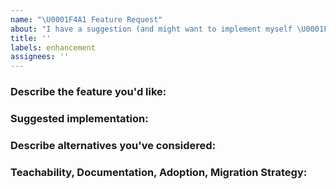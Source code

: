 ```yaml
---
name: "\U0001F4A1 Feature Request"
about: "I have a suggestion (and might want to implement myself \U0001F642)!"
title: ''
labels: enhancement
assignees: ''
---
```


<!--

Vote on feature requests by adding a 👍. This helps maintainers prioritize what
to work on.

* Please fill out this template with all the relevant information so we can
  understand what it is you are requesting.  We appreciate features requested and PRs submitted!

* Please make sure that you are familiar with and follow the Code of Conduct for
  this project (found in the CODE_OF_CONDUCT.md file).

It'd be great if after the discussion you're the one who submits the PR that
implements this feature. If you've never done that before, that's great! Check
this free short video tutorial to learn how: http://kcd.im/pull-request

-->

### Describe the feature you'd like:

<!--
A clear and concise description of what you want to happen. Add any considered
drawbacks.
-->

### Suggested implementation:

<!-- Helpful but optional 😀 -->

### Describe alternatives you've considered:

<!--
A clear and concise description of any alternative solutions or features you've
considered.
-->

### Teachability, Documentation, Adoption, Migration Strategy:

<!--
If you can, explain how users will be able to use this and possibly write out a
version of the docs.
-->
